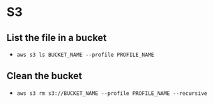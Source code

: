 # S3

## List the file in a bucket
- `aws s3 ls BUCKET_NAME --profile PROFILE_NAME`

## Clean the bucket
- `aws s3 rm s3://BUCKET_NAME --profile PROFILE_NAME --recursive`